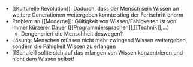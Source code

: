 - [[Kulturelle Revolution]]: Dadurch, dass der Mensch sein Wissen an weitere Generationen weitergeben konnte stieg der Fortschritt enorm
- Problem an [[Moderne]]: Gültigkeit von Wissen/Fähigkeiten ist von immer kürzerer Dauer ([[Programmiersprachen]],[[Technik]],...)
	- Dengeneriert die Menschheit deswegen?
- Lösung: Menschen müssen nicht mehr zwingend Wissen weitergeben, sondern die Fähigkeit Wissen zu erlangen
- [[Schule]] sollte sich auf das erlangen von Wissen konzentrieren und nicht dem Wissen selbst! 